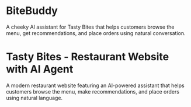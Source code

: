 # BiteBuddy
A cheeky AI assistant for Tasty Bites that helps customers browse the menu, get recommendations, and place orders using natural conversation.


# Tasty Bites - Restaurant Website with AI Agent

A modern restaurant website featuring an AI-powered assistant that helps customers browse the menu, make recommendations, and place orders using natural language.
